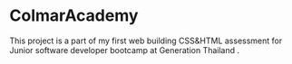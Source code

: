 # ColmarAcademy
This project is a part of my first web building CSS&HTML assessment for Junior software developer bootcamp at Generation Thailand .
